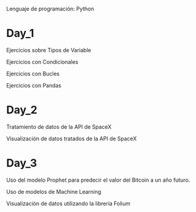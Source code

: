 Lenguaje de programación: Python

# Day_1
Ejercicios sobre Tipos de Variable

Ejercicios con Condicionales

Ejercicios con Bucles 

Ejercicios con Pandas



# Day_2

Tratamiento de datos de la API de SpaceX

Visualización de datos tratados de la API de SpaceX



# Day_3

Uso del modelo Prophet para predecir el valor del Bitcoin a un año futuro.

Uso de modelos de Machine Learning 

Visualización de datos utilizando la librería Folium
